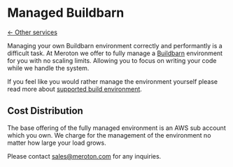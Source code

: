 # Managed Buildbarn

[← Other services](..)

Managing your own Buildbarn environment correctly and performantly is a
difficult task. At Meroton we offer to fully manage a
[Buildbarn](https://github.com/buildbarn/bb-deployments) environment for
you with no scaling limits. Allowing you to focus on writing your code
while we handle the system.

If you feel like you would rather manage the environment yourself please
read more about [supported build
environment](../supported-build-environment).

## Cost Distribution

The base offering of the fully managed environment is an AWS sub account
which you own. We charge for the management of the environment no matter
how large your load grows.

Please contact sales@meroton.com for any inquiries.
